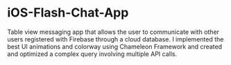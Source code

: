 # iOS-Flash-Chat-App
Table view messaging app that allows the user to communicate with other users registered with Firebase through a cloud database. I implemented the best UI animations and colorway using Chameleon Framework and created and optimized a complex query involving multiple API calls.
